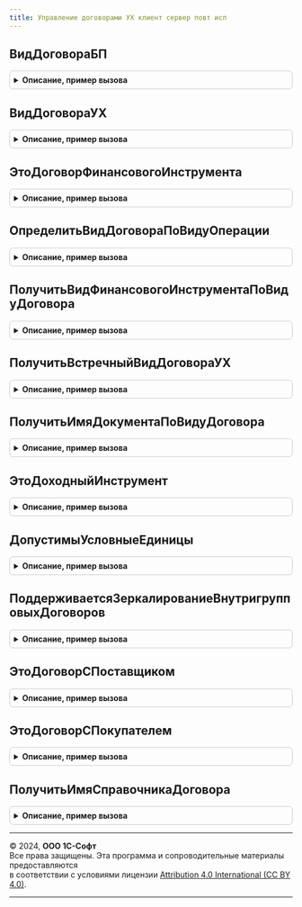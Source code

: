 ```yaml
---
title: Управление договорами УХ клиент сервер повт исп
---
```



## ВидДоговораБП
<details style="margin: 1em 0; padding: 0.5em; border: 1px solid #ccc; border-radius: 6px;">

<summary style="font-weight: bold; cursor: pointer;">Описание, пример вызова</summary>

```bsl

// Функция возвращает элемент перечисления ВидыДоговоров,
// соответствующий элементу перечисления ВидыДоговоровУХ.
Функция ВидДоговораБП(ВидДоговораУХ) Экспорт
```

Пример вызова
```bsl
Результат = УправлениеДоговорамиУХКлиентСерверПовтИсп.ВидДоговораБП(ВидДоговораУХ) 
```
</details>

## ВидДоговораУХ
<details style="margin: 1em 0; padding: 0.5em; border: 1px solid #ccc; border-radius: 6px;">

<summary style="font-weight: bold; cursor: pointer;">Описание, пример вызова</summary>

```bsl

// Функция возвращает элемент перечисления ВидыДоговоров,
// соответствующий элементу перечисления ВидыДоговоровУХ.
Функция ВидДоговораУХ(ВидДоговораБП) Экспорт
```

Пример вызова
```bsl
Результат = УправлениеДоговорамиУХКлиентСерверПовтИсп.ВидДоговораУХ(ВидДоговораБП) 
```
</details>

## ЭтоДоговорФинансовогоИнструмента
<details style="margin: 1em 0; padding: 0.5em; border: 1px solid #ccc; border-radius: 6px;">

<summary style="font-weight: bold; cursor: pointer;">Описание, пример вызова</summary>

```bsl

Функция ЭтоДоговорФинансовогоИнструмента(ВидДоговораУХ) Экспорт
```

Пример вызова
```bsl
Результат = УправлениеДоговорамиУХКлиентСерверПовтИсп.ЭтоДоговорФинансовогоИнструмента(ВидДоговораУХ) 
```
</details>

## ОпределитьВидДоговораПоВидуОперации
<details style="margin: 1em 0; padding: 0.5em; border: 1px solid #ccc; border-radius: 6px;">

<summary style="font-weight: bold; cursor: pointer;">Описание, пример вызова</summary>

```bsl

Функция ОпределитьВидДоговораПоВидуОперации(ВидОперации = Неопределено) Экспорт
```

Пример вызова
```bsl
Результат = УправлениеДоговорамиУХКлиентСерверПовтИсп.ОпределитьВидДоговораПоВидуОперации(ВидОперации);
```
</details>

## ПолучитьВидФинансовогоИнструментаПоВидуДоговора
<details style="margin: 1em 0; padding: 0.5em; border: 1px solid #ccc; border-radius: 6px;">

<summary style="font-weight: bold; cursor: pointer;">Описание, пример вызова</summary>

```bsl

Функция ПолучитьВидФинансовогоИнструментаПоВидуДоговора(ВидДоговораУХ) Экспорт
```

Пример вызова
```bsl
Результат = УправлениеДоговорамиУХКлиентСерверПовтИсп.ПолучитьВидФинансовогоИнструментаПоВидуДоговора(ВидДоговораУХ) 
```
</details>

## ПолучитьВстречныйВидДоговораУХ
<details style="margin: 1em 0; padding: 0.5em; border: 1px solid #ccc; border-radius: 6px;">

<summary style="font-weight: bold; cursor: pointer;">Описание, пример вызова</summary>

```bsl

Функция ПолучитьВстречныйВидДоговораУХ(ВидДоговораУХ) Экспорт
```

Пример вызова
```bsl
Результат = УправлениеДоговорамиУХКлиентСерверПовтИсп.ПолучитьВстречныйВидДоговораУХ(ВидДоговораУХ) 
```
</details>

## ПолучитьИмяДокументаПоВидуДоговора
<details style="margin: 1em 0; padding: 0.5em; border: 1px solid #ccc; border-radius: 6px;">

<summary style="font-weight: bold; cursor: pointer;">Описание, пример вызова</summary>

```bsl

Функция ПолучитьИмяДокументаПоВидуДоговора(ВидДоговораУХ) Экспорт
```

Пример вызова
```bsl
Результат = УправлениеДоговорамиУХКлиентСерверПовтИсп.ПолучитьИмяДокументаПоВидуДоговора(ВидДоговораУХ) 
```
</details>

## ЭтоДоходныйИнструмент
<details style="margin: 1em 0; padding: 0.5em; border: 1px solid #ccc; border-radius: 6px;">

<summary style="font-weight: bold; cursor: pointer;">Описание, пример вызова</summary>

```bsl

Функция ЭтоДоходныйИнструмент(ВидФинансовогоИнструмента) Экспорт
```

Пример вызова
```bsl
Результат = УправлениеДоговорамиУХКлиентСерверПовтИсп.ЭтоДоходныйИнструмент(ВидФинансовогоИнструмента) 
```
</details>

## ДопустимыУсловныеЕдиницы
<details style="margin: 1em 0; padding: 0.5em; border: 1px solid #ccc; border-radius: 6px;">

<summary style="font-weight: bold; cursor: pointer;">Описание, пример вызова</summary>

```bsl

Функция ДопустимыУсловныеЕдиницы(ВидДоговораУХ) Экспорт
```

Пример вызова
```bsl
Результат = УправлениеДоговорамиУХКлиентСерверПовтИсп.ДопустимыУсловныеЕдиницы(ВидДоговораУХ) 
```
</details>

## ПоддерживаетсяЗеркалированиеВнутригрупповыхДоговоров
<details style="margin: 1em 0; padding: 0.5em; border: 1px solid #ccc; border-radius: 6px;">

<summary style="font-weight: bold; cursor: pointer;">Описание, пример вызова</summary>

```bsl

Функция ПоддерживаетсяЗеркалированиеВнутригрупповыхДоговоров(ВидДоговораУХ) Экспорт
```

Пример вызова
```bsl
Результат = УправлениеДоговорамиУХКлиентСерверПовтИсп.ПоддерживаетсяЗеркалированиеВнутригрупповыхДоговоров(ВидДоговораУХ) 
```
</details>

## ЭтоДоговорСПоставщиком
<details style="margin: 1em 0; padding: 0.5em; border: 1px solid #ccc; border-radius: 6px;">

<summary style="font-weight: bold; cursor: pointer;">Описание, пример вызова</summary>

```bsl

Функция ЭтоДоговорСПоставщиком(ВидДоговораУХ) Экспорт
```

Пример вызова
```bsl
Результат = УправлениеДоговорамиУХКлиентСерверПовтИсп.ЭтоДоговорСПоставщиком(ВидДоговораУХ) 
```
</details>

## ЭтоДоговорСПокупателем
<details style="margin: 1em 0; padding: 0.5em; border: 1px solid #ccc; border-radius: 6px;">

<summary style="font-weight: bold; cursor: pointer;">Описание, пример вызова</summary>

```bsl

Функция ЭтоДоговорСПокупателем(ВидДоговораУХ) Экспорт
```

Пример вызова
```bsl
Результат = УправлениеДоговорамиУХКлиентСерверПовтИсп.ЭтоДоговорСПокупателем(ВидДоговораУХ) 
```
</details>

## ПолучитьИмяСправочникаДоговора
<details style="margin: 1em 0; padding: 0.5em; border: 1px solid #ccc; border-radius: 6px;">

<summary style="font-weight: bold; cursor: pointer;">Описание, пример вызова</summary>

```bsl

Функция ПолучитьИмяСправочникаДоговора(ВидДоговораУХ) Экспорт
```

Пример вызова
```bsl
Результат = УправлениеДоговорамиУХКлиентСерверПовтИсп.ПолучитьИмяСправочникаДоговора(ВидДоговораУХ) 
```
</details>

---

© 2024, **ООО 1С-Софт**  
Все права защищены. Эта программа и сопроводительные материалы предоставляются  
в соответствии с условиями лицензии [Attribution 4.0 International (CC BY 4.0)](https://creativecommons.org/licenses/by/4.0/legalcode).

---
